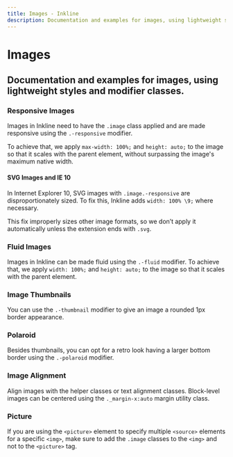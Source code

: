 ```yaml
---
title: Images - Inkline
description: Documentation and examples for images, using lightweight styles and modifier classes. 
---
```


<script setup>
import {
    ImagesAlignmentCenterExample,
    ImagesAlignmentLeftExample,
    ImagesAlignmentMarginAutoExample,
    ImagesAlignmentRightExample,
    ImagesFluidExample,
    ImagesPictureExample,
    ImagesPolaroidExample,
    ImagesResponsiveExample,
    ImagesThumbnailExample
} from '@inkline/inkline/stories/core/images';
import { default as ImagesAlignmentCenterExampleHTML } from '@inkline/inkline/stories/core/images/alignment-center.html?raw';
import { default as ImagesAlignmentLeftExampleHTML } from '@inkline/inkline/stories/core/images/alignment-left.html?raw';
import { default as ImagesAlignmentMarginAutoExampleHTML } from '@inkline/inkline/stories/core/images/alignment-margin-auto.html?raw';
import { default as ImagesAlignmentRightExampleHTML } from '@inkline/inkline/stories/core/images/alignment-right.html?raw';
import { default as ImagesFluidExampleHTML } from '@inkline/inkline/stories/core/images/fluid.html?raw';
import { default as ImagesPictureExampleHTML } from '@inkline/inkline/stories/core/images/picture.html?raw';
import { default as ImagesPolaroidExampleHTML } from '@inkline/inkline/stories/core/images/polaroid.html?raw';
import { default as ImagesResponsiveExampleHTML } from '@inkline/inkline/stories/core/images/responsive.html?raw';
import { default as ImagesThumbnailExampleHTML } from '@inkline/inkline/stories/core/images/thumbnail.html?raw';
</script>

# Images

## Documentation and examples for images, using lightweight styles and modifier classes. 

### Responsive Images
Images in Inkline need to have the `.image` class applied and are made responsive using the `.-responsive` modifier. 

To achieve that, we apply `max-width: 100%;` and `height: auto;` to the image so that it scales with the parent element, without surpassing the image's maximum native width.

<example :component="ImagesResponsiveExample" :html="ImagesResponsiveExampleHTML"></example>

#### SVG Images and IE 10
In Internet Explorer 10, SVG images with `.image.-responsive` are disproportionately sized. To fix this, Inkline adds `width: 100% \9;` where necessary. 

This fix improperly sizes other image formats, so we don’t apply it automatically unless the extension ends with `.svg`.

### Fluid Images
Images in Inkline can be made fluid using the `.-fluid` modifier. To achieve that, we apply `width: 100%;` and `height: auto;` to the image so that it scales with the parent element.

<example :component="ImagesFluidExample" :html="ImagesFluidExampleHTML"></example>

### Image Thumbnails
You can use the `.-thumbnail` modifier to give an image a rounded 1px border appearance.

<example :component="ImagesThumbnailExample" :html="ImagesThumbnailExampleHTML"></example>

### Polaroid
Besides thumbnails, you can opt for a retro look having a larger bottom border using the `.-polaroid` modifier.

<example :component="ImagesPolaroidExample" :html="ImagesPolaroidExampleHTML"></example>

### Image Alignment
Align images with the helper classes or text alignment classes. Block-level images can be centered using the `._margin-x:auto` margin utility class.

<example :component="ImagesAlignmentLeftExample" :html="ImagesAlignmentLeftExampleHTML"></example>

<example :component="ImagesAlignmentRightExample" :html="ImagesAlignmentRightExampleHTML"></example>

<example :component="ImagesAlignmentCenterExample" :html="ImagesAlignmentCenterExampleHTML"></example>

<example :component="ImagesAlignmentMarginAutoExample" :html="ImagesAlignmentMarginAutoExampleHTML"></example>

### Picture
If you are using the `<picture>` element to specify multiple `<source>` elements for a specific `<img>`, make sure to add 
the `.image` classes to the `<img>` and not to the `<picture>` tag.

<example :component="ImagesPictureExample" :html="ImagesPictureExampleHTML"></example>
